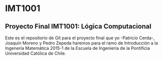 # IMT1001
## Proyecto Final IMT1001: Lógica Computacional

Este es el repositorio de Git para el proyecto final que yo -Patricio Cerda-, Joaquín Moreno y Pedro Zepeda haremos para el ramo de Introducción a la Ingenería Matemática 2015-1 de la Escuela de Ingeniería de la Pontificia Universidad Católica de Chile.
